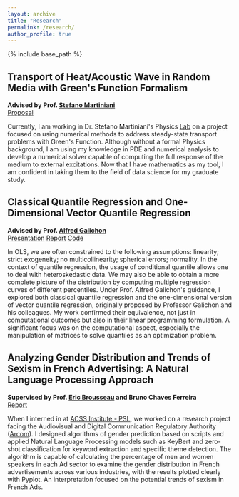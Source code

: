 ```yaml
---
layout: archive
title: "Research"
permalink: /research/
author_profile: true
---
```


{% include base_path %}

## Transport of Heat/Acoustic Wave in Random Media with Green's Function Formalism
**Advised by Prof. [Stefano Martiniani](https://as.nyu.edu/faculty/stefano-martiniani.html)**  
[Proposal](https://erichu12138.github.io/files/DURF_Proposal.pdf)

Currently, I am working in Dr. Stefano Martiniani's Physics [Lab](https://martinianilab.org/index.html) on a project focused on using numerical methods to address steady-state transport problems with Green's Function. Although without a formal Physics background, I am using my knowledge in PDE and numerical analysis to develop a numerical solver capable of computing the full response of the medium to external excitations. Now that I have mathematics as my tool, I am confident in taking them to the field of data science for my graduate study. 

## Classical Quantile Regression and One-Dimensional Vector Quantile Regression 
**Advised by Prof. [Alfred Galichon](https://alfredgalichon.com/)**  
[Presentation](https://erichu12138.github.io/files/SURE_slides.pdf) [Report](https://erichu12138.github.io/files/SURE_report.pdf) [Code](https://github.com/erichu12138/erichu12138.github.io/blob/master/files/1D_VQR.ipynb)  

In OLS, we are often constrained to the following assumptions: linearity; strict exogeneity; no multicollinearity; spherical errors; normality. In the context of quantile regression, the usage of conditional quantile allows one to deal with heteroskedastic data. We may also be able to obtain a more complete picture of the distribution by computing multiple regression curves of different percentiles. Under Prof. Alfred Galichon's guidance, I explored both classical quantile regression and the one-dimensional version of vector quantile regression, originally proposed by Professor Galichon and his colleagues. My work confirmed their equivalence, not just in computational outcomes but also in their linear programming formulation. A significant focus was on the computational aspect, especially the manipulation of matrices to solve quantiles as an optimization problem.

## Analyzing Gender Distribution and Trends of Sexism in French Advertising: A Natural Language Processing Approach
**Supervised by Prof. [Eric Brousseau](https://brousseau.info/) and Bruno Chaves Ferreira**  
[Report](https://erichu12138.github.io/files/Research_Report_ACSS.pdf)

When I interned in at [ACSS Institute - PSL](https://acss-dig.psl.eu/fr), we worked on a research project facing the Audiovisual and Digital Communication Regulatory Authority ([Arcom](https://www.arcom.fr/)). I designed algorithms of gender prediction based on scripts and applied Natural Language Processing models such as KeyBert and zero-shot classification for keyword extraction and specific theme detection. The algorithm is capable of calculating the percentage of men and women speakers in each Ad sector to examine the gender distribution in French advertisements across various industries, with the results plotted clearly with Pyplot. An interpretation focused on the potential trends of sexism in French Ads.  
 
